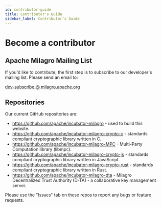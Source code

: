 ```yaml
---
id: contributor-guide
title: Contributor's Guide
sidebar_label: Contributor's Guide
---
```


# Become a contributor
## Apache Milagro Mailing List

If you'd like to contribute, the first step is to subscribe to our developer's mailing list. Please send an email to:

<a href="mailto:dev-subscribe@milagro.apache.org?Subject=Subscribe" target="_top">dev-subscribe @ milagro.apache.org</a>

## Repositories

Our current GitHub repositories are:

* https://github.com/apache/incubator-milagro - used to build this website.   
* https://github.com/apache/incubator-milagro-crypto-c - standards compliant cryptographic library written in C.   
* https://github.com/apache/incubator-milagro-MPC - Multi-Party Computation library (libmpc).   
* https://github.com/apache/incubator-milagro-crypto-js - standards compliant cryptographic library written in JavaScript.   
* https://github.com/apache/incubator-milagro-crypto-rust - standards compliant cryptographic library written in Rust.   
* https://github.com/apache/incubator-milagro-dta - Milagro Decentralized Trust Authority (D-TA) - a collaborative key management server.     

Please use the "Issues" tab on these repos to report any bugs or feature requests. 

<!--
Supported admonition types are: caution, note, important, tip, warning.
-->
